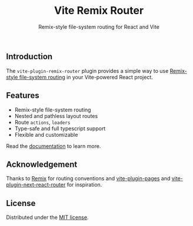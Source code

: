 <br/>

<h1 align='center'>Vite Remix Router</h1>

<p align='center'>Remix-style file-system routing for React and Vite</p>

<br/>

## Introduction

The `vite-plugin-remix-router` plugin provides a simple way to use
[Remix-style file-system routing](https://remix.run/docs/en/v1/guides/routing)
in your Vite-powered React project.

## Features

- Remix-style file-system routing
- Nested and pathless layout routes
- Route `actions`, `loaders`
- Type-safe and full typescript support
- Flexible and customizable

Read the [documentation](https://vite-remix-router.vercel.app/) to learn more.

## Acknowledgement

Thanks to [Remix](https://remix.run/) for routing conventions and
[vite-plugin-pages](https://github.com/hannoeru/vite-plugin-pages) and
[vite-plugin-next-react-router](https://github.com/zoubingwu/vite-plugin-next-react-router)
for inspiration.

## License

Distributed under the [MIT license](/LICENSE.md).
